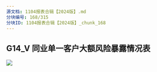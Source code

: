 ```yaml
---
源文档: 1104报表合辑【2024版】.md
分块编号: 168/315
分块ID: 1104报表合辑【2024版】_chunk_168
---
```


## G14\_V 同业单一客户大额风险暴露情况表

![](data:image/x-emf;base64...)

